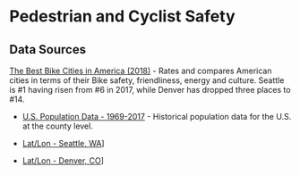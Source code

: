 # Pedestrian and Cyclist Safety

## Data Sources

[The Best Bike Cities in America (2018)](https://www.bicycling.com/culture/a23676188/best-bike-cities-2018/) - Rates and compares American cities in terms of their Bike safety, friendliness, energy and culture. Seattle is #1 having risen from #6 in 2017, while Denver has dropped three places to #14.

* [U.S. Population Data - 1969-2017](https://seer.cancer.gov/popdata/) - Historical population data for the U.S. at the county level.

* [Lat/Lon - Seattle, WA](https://www.latlong.net/place/seattle-wa-usa-2655.html)]

* [Lat/Lon - Denver, CO](https://www.latlong.net/place/seattle-wa-usa-2655.html)]
